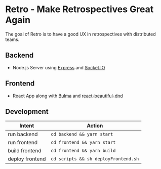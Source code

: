 # Retro - Make Retrospectives Great Again

The goal of Retro is to have a good UX in retrospectives with distributed teams.

## Backend

- Node.js Server using [Express](http://expressjs.com) and [Socket.IO](https://socket.io/)

## Frontend

- React App along with [Bulma](https://bulma.io/) and [react-beautiful-dnd](https://github.com/atlassian/react-beautiful-dnd)

## Development

| Intent          | Action                               |
| --------------- | ------------------------------------ |
| run backend     | `cd backend && yarn start`           |
| run frontend    | `cd frontend && yarn start`          |
| build frontend  | `cd frontend && yarn build`          |
| deploy frontend | `cd scripts && sh deployFrontend.sh` |
